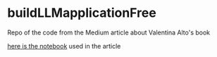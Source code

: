 # buildLLMapplicationFree
Repo of the code from the Medium article about Valentina Alto's book

[here is the notebook](https://github.com/fabiomatricardi/buildLLMapplicationFree/raw/main/Learn_LangChain_GradioLLM_FreeAI_Agents.ipynb) used in the article
